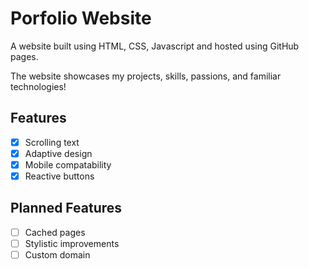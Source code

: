 # Porfolio Website
A website built using HTML, CSS, Javascript and hosted using GitHub pages.

The website showcases my projects, skills, passions, and familiar technologies!

## Features
- [x] Scrolling text
- [x] Adaptive design
- [x] Mobile compatability
- [x] Reactive buttons

## Planned Features
- [ ] Cached pages
- [ ] Stylistic improvements
- [ ] Custom domain
